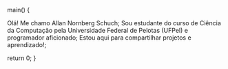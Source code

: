 main()
{

  Olá! Me chamo Allan Nornberg Schuch;
  Sou estudante do curso de Ciência da Computação pela Universidade Federal de Pelotas (UFPel) e programador aficionado;
  Estou aqui para compartilhar projetos e aprendizado!;

return 0;
}
